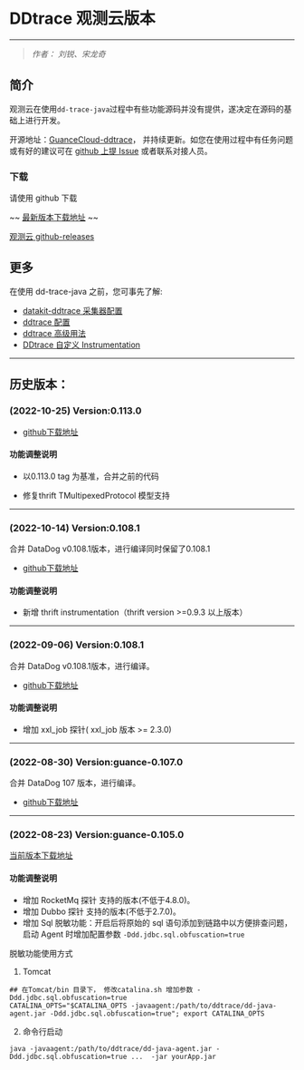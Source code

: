 # DDtrace 观测云版本

---

> *作者： 刘锐、宋龙奇*

## 简介
观测云在使用`dd-trace-java`过程中有些功能源码并没有提供，遂决定在源码的基础上进行开发。

开源地址：[GuanceCloud-ddtrace](https://github.com/GuanceCloud/dd-trace-java)， 并持续更新。如您在使用过程中有任务问题或有好的建议可在 [github 上提 Issue](https://github.com/GuanceCloud/dd-trace-java/issues) 或者联系对接人员。 

### 下载
请使用 github 下载

~~ [最新版本下载地址](https://static.guance.com/ddtrace/dd-java-agent.jar) ~~

[观测云 github-releases](https://github.com/GuanceCloud/dd-trace-java/releases)

## 更多

在使用 dd-trace-java 之前，您可事先了解:

- [datakit-ddtrace 采集器配置](../datakit/ddtrace.md)
- [ddtrace 配置](../best-practices/monitoring/apm.md#ddtrace) 
- [ddtrace 高级用法](../best-practices/monitoring/ddtrace-skill.md)
- [DDtrace 自定义 Instrumentation](../best-practices/monitoring/ddtrace-instrumentation.md)

---
## 历史版本：

### (2022-10-25) Version:0.113.0

- [github下载地址](https://github.com/GuanceCloud/dd-trace-java/releases/tag/v0.113.0-guance)

#### 功能调整说明

- 以0.113.0 tag 为基准，合并之前的代码

- 修复thrift TMultipexedProtocol 模型支持

---

### (2022-10-14) Version:0.108.1

合并 DataDog v0.108.1版本，进行编译同时保留了0.108.1

- [github下载地址](https://github.com/GuanceCloud/dd-trace-java/releases/tag/v0.108.1)

#### 功能调整说明

- 新增 thrift instrumentation（thrift version >=0.9.3 以上版本）

---

### (2022-09-06) Version:0.108.1

合并 DataDog v0.108.1版本，进行编译。

- [github下载地址](https://github.com/GuanceCloud/dd-trace-java/releases/tag/v0.108.1)


#### 功能调整说明

- 增加 xxl_job 探针( xxl_job 版本 >= 2.3.0)

---


### (2022-08-30) Version:guance-0.107.0

合并 DataDog 107 版本，进行编译。

- [github下载地址](https://github.com/GuanceCloud/dd-trace-java/releases/tag/guance-107)


---

### (2022-08-23) Version:guance-0.105.0

[当前版本下载地址](https://static.guance.com/ddtrace/dd-java-agent-guance-0.106.0-SNAPSHOT.jar)

#### 功能调整说明

- 增加 RocketMq 探针 支持的版本(不低于4.8.0)。
- 增加 Dubbo 探针 支持的版本(不低于2.7.0)。
- 增加 Sql 脱敏功能：开启后将原始的 sql 语句添加到链路中以方便排查问题，启动 Agent 时增加配置参数 `-Ddd.jdbc.sql.obfuscation=true`
 
脱敏功能使用方式 

1. Tomcat
```shell
## 在Tomcat/bin 目录下， 修改catalina.sh 增加参数 -Ddd.jdbc.sql.obfuscation=true 
CATALINA_OPTS="$CATALINA_OPTS -javaagent:/path/to/ddtrace/dd-java-agent.jar -Ddd.jdbc.sql.obfuscation=true"; export CATALINA_OPTS
```

2. 命令行启动
``` shell
java -javaagent:/path/to/ddtrace/dd-java-agent.jar -Ddd.jdbc.sql.obfuscation=true ...  -jar yourApp.jar
```